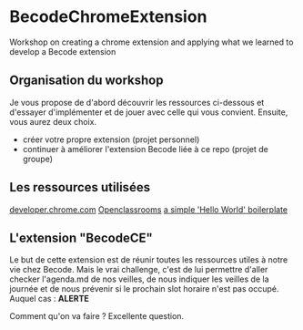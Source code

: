 # BecodeChromeExtension
Workshop on creating a chrome extension and applying what we learned to develop a Becode extension

## Organisation du workshop
Je vous propose de d'abord découvrir les ressources ci-dessous et d'essayer d'implémenter et de jouer avec celle qui vous convient.
Ensuite, vous aurez deux choix.
- créer votre propre extension (projet personnel)
- continuer à améliorer l'extension Becode liée à ce repo (projet de groupe) 

## Les ressources utilisées
[developer.chrome.com](https://developer.chrome.com/extensions/getstarted)
[Openclassrooms](https://openclassrooms.com/fr/courses/1408416-extensions-pour-chrome/1408593-une-premiere-extension)
[a simple 'Hello World' boilerplate](https://github.com/gitfaf/hello-world-chrome-extension)

## L'extension "BecodeCE"

Le but de cette extension est de réunir toutes les ressources utiles à notre vie chez Becode.
Mais le vrai challenge, c'est de lui permettre d'aller checker l'agenda.md de nos veilles, de nous indiquer les veilles de la journée et de nous prévenir si le prochain slot horaire n'est pas occupé. 
Auquel cas : **ALERTE**

Comment qu'on va faire ? 
Excellente question. 

